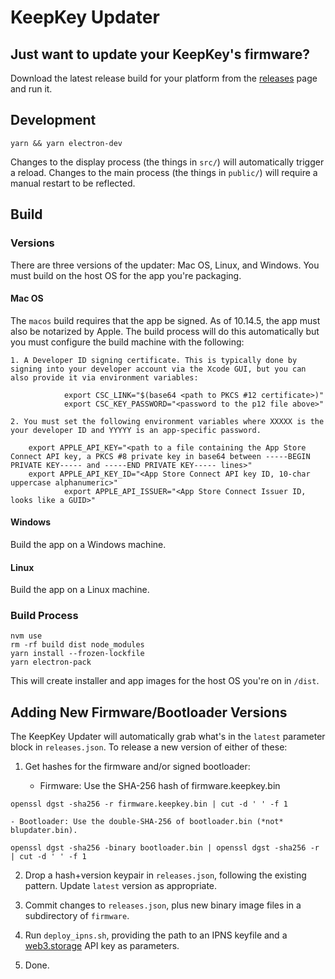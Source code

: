 # KeepKey Updater

## Just want to update your KeepKey's firmware?

Download the latest release build for your platform from the [releases](https://github.com/shapeshift/keepkey-updater/releases) page and run it.

## Development

```
yarn && yarn electron-dev
```

Changes to the display process (the things in `src/`) will automatically trigger a reload. Changes
to the main process (the things in `public/`) will require a manual restart to be reflected.

## Build

### Versions

There are three versions of the updater: Mac OS, Linux, and Windows. You must build on the host OS for the app you're packaging. 

#### Mac OS

The `macos` build requires that the app be signed. As of 10.14.5, the app must also be notarized by Apple. The build process will do this automatically but you must configure the build machine with the following:

	1. A Developer ID signing certificate. This is typically done by signing into your developer account via the Xcode GUI, but you can also provide it via environment variables:

                export CSC_LINK="$(base64 <path to PKCS #12 certificate>)"
                export CSC_KEY_PASSWORD="<password to the p12 file above>"

	2. You must set the following environment variables where XXXXX is the your developer ID and YYYYY is an app-specific password.

		export APPLE_API_KEY="<path to a file containing the App Store Connect API key, a PKCS #8 private key in base64 between -----BEGIN PRIVATE KEY----- and -----END PRIVATE KEY----- lines>"
		export APPLE_API_KEY_ID="<App Store Connect API key ID, 10-char uppercase alphanumeric>"
                export APPLE_API_ISSUER="<App Store Connect Issuer ID, looks like a GUID>"

#### Windows

Build the app on a Windows machine.

#### Linux

Build the app on a Linux machine.


### Build Process

```
nvm use
rm -rf build dist node_modules
yarn install --frozen-lockfile
yarn electron-pack
```

This will create installer and app images for the host OS you're on in `/dist`.

## Adding New Firmware/Bootloader Versions

The KeepKey Updater will automatically grab what's in the `latest` parameter block in `releases.json`. To release a new version of either of these:

1) Get hashes for the firmware and/or signed bootloader:

    - Firmware: Use the SHA-256 hash of firmware.keepkey.bin
```
openssl dgst -sha256 -r firmware.keepkey.bin | cut -d ' ' -f 1
```

    - Bootloader: Use the double-SHA-256 of bootloader.bin (*not* blupdater.bin).

```
openssl dgst -sha256 -binary bootloader.bin | openssl dgst -sha256 -r | cut -d ' ' -f 1
```

2) Drop a hash+version keypair in `releases.json`, following the existing pattern. Update `latest` version as appropriate.

3) Commit changes to `releases.json`, plus new binary image files in a subdirectory of `firmware`.

4) Run `deploy_ipns.sh`, providing the path to an IPNS keyfile and a [web3.storage](https://web3.storage) API key as parameters.

5) Done.
